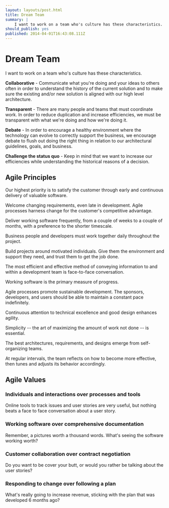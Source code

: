 ```yaml
---
layout: layouts/post.html
title: Dream Team
summary: |
    I want to work on a team who's culture has these characteristics.
should_publish: yes
published: 2014-04-01T16:43:08.111Z
---
```

# Dream Team

I want to work on a team who's culture has these characteristics.

**Collaborative** - Communicate what you're doing and your ideas to others often in order to understand the history of the current solution and to make sure the existing and/or new solution is aligned with our high level architecture.

**Transparent** - There are many people and teams that must coordinate work. In order to reduce duplication and increase efficiencies, we must be transparent with what we're doing and how we're doing it.

**Debate** - In order to encourage a healthy environment where the technology can evolve to correctly support the business, we encourage debate to flush out doing the right thing in relation to our architectural guidelines, goals, and business.

**Challenge the status quo** - Keep in mind that we want to increase our efficiencies while understanding the historical reasons of a decision.

## Agile Principles

Our highest priority is to satisfy the customer through early and continuous delivery of valuable software.

Welcome changing requirements, even late in development. Agile processes harness change for the customer's competitive advantage.

Deliver working software frequently, from a couple of weeks to a couple of months, with a preference to the shorter timescale.

Business people and developers must work together daily throughout the project.

Build projects around motivated individuals. Give them the environment and support they need, and trust them to get the job done.

The most efficient and effective method of conveying information to and within a development team is face-to-face conversation.

Working software is the primary measure of progress.

Agile processes promote sustainable development. The sponsors, developers, and users should be able to maintain a constant pace indefinitely.

Continuous attention to technical excellence and good design enhances agility.

Simplicity -- the art of maximizing the amount of work not done -- is essential.

The best architectures, requirements, and designs emerge from self-organizing teams.

At regular intervals, the team reflects on how to become more effective, then tunes and adjusts its behavior accordingly.

## Agile Values

### Individuals and interactions over processes and tools

Online tools to track issues and user stories are very useful, but nothing beats a face to face conversation about a user story.

### Working software over comprehensive documentation

Remember, a pictures worth a thousand words. What's seeing the software working worth?

### Customer collaboration over contract negotiation

Do you want to be cover your butt, or would you rather be talking about the user stories?

### Responding to change over following a plan

What's really going to increase revenue, sticking with the plan that was developed 6 months ago?